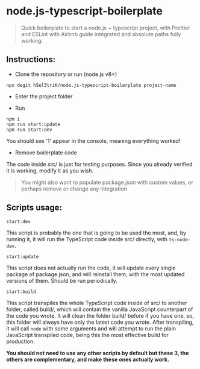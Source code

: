 # node.js-typescript-boilerplate

> Quick boilerplate to start a node.js + typescript project, with Prettier and ESLint with Airbnb guide integrated and absolute paths fully working.

<h2>Instructions:</h2>

- Clone the repository or run (node.js v8+)

```
npx degit hSel3triK/node.js-typescript-boilerplate project-name
```

- Enter the project folder

- Run

```
npm i
npm run start:update
npm run start:dev
```

You should see '1' appear in the console, meaning everything worked!

- Remove boilerplate code

The code inside src/ is just for testing purposes. Since you already verified it is working, modify it as you wish.

> You might also want to populate package.json with custom values, or perhaps remove or change any integration

<h2>Scripts usage:</h2>

`start:dev`

This script is probably the one that is going to be used the most, and, by running it, it will run the TypeScript code inside src/ directly, with `ts-node-dev`.

`start:update`

This script does not actually run the code, it will update every single package of package.json, and will reinstall them, with the most updated versions of them. Should be run periodically.

`start:build`

This script transpiles the whole TypeScript code inside of src/ to another folder, called build/, which will contain the vanilla JavaScript counterpart of the code you wrote. It will clean the folder build/ before if you have one, so, this folder will always have only the latest code you wrote. After transpiling, it will call `node` with some arguments and will attempt to run the plain JavaScript transpiled code, being this the most effective build for production.

**You should not need to use any other scripts by default but these 3, the others are complementary, and make these ones actually work.**
